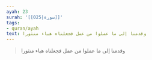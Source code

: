 ```yaml
---
ayah: 23
surah: '[[025|سورة]]'
tags:
- quran/ayah
text: وقدمنا إلى ما عملوا من عمل فجعلناه هباء منثورا
---
```

> وقدمنا إلى ما عملوا من عمل فجعلناه هباء منثورا
